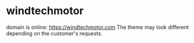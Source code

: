 # windtechmotor
domain is online: https://windtechmotor.com
The theme may look different depending on the customer's requests.
